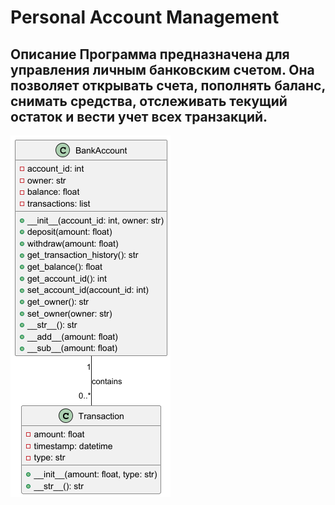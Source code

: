 # Personal Account Management 
## Описание Программа предназначена для управления личным банковским счетом. Она позволяет открывать счета, пополнять баланс, снимать средства, отслеживать текущий остаток и вести учет всех транзакций. 

![UML Diagram](UML.png) 